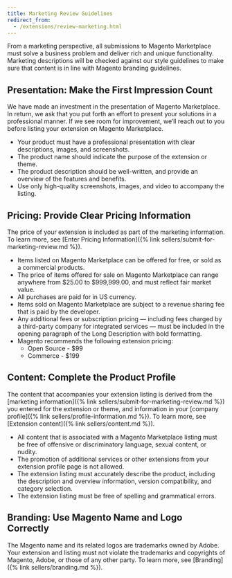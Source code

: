 ```yaml
---
title: Marketing Review Guidelines
redirect_from:
  - /extensions/review-marketing.html
---
```


From a marketing perspective, all submissions to Magento Marketplace must solve a business problem and deliver rich and unique functionality. Marketing descriptions will be checked against our style guidelines to make sure that content is in line with Magento branding guidelines.

## Presentation: Make the First Impression Count

We have made an investment in the presentation of Magento Marketplace. In return, we ask that you put forth an effort to present your solutions in a professional manner. If we see room for improvement, we’ll reach out to you before listing your extension on Magento Marketplace.

* Your product must have a professional presentation with clear descriptions, images, and screenshots.
* The product name should indicate the purpose of the extension or theme.
* The product description should be well-written, and provide an overview of the features and benefits.
* Use only high-quality screenshots, images, and video to accompany the listing.

## Pricing: Provide Clear Pricing Information

The price of your extension is included as part of the marketing information. To learn more, see [Enter Pricing Information]({% link sellers/submit-for-marketing-review.md %}).

* Items listed on Magento Marketplace can be offered for free, or sold as a commercial products.
* The price of items offered for sale on Magento Marketplace can range anywhere from $25.00 to $999,999.00, and must reflect fair market value.
* All purchases are paid for in US currency.
* Items sold on Magento Marketplace are subject to a revenue sharing fee that is paid by the developer.
* Any additional fees or subscription pricing — including fees charged by a third-party company for integrated services — must be included in the opening paragraph of the Long Description with bold formatting.
* Magento recommends the following extension pricing:
  * Open Source - $99
  * Commerce - $199

## Content: Complete the Product Profile

The content that accompanies your extension listing is derived from the [marketing information]({% link sellers/submit-for-marketing-review.md %}) you entered for the extension or theme, and information in your [company profile]({% link sellers/profile-information.md %}). To learn more, see [Extension content]({% link sellers/content.md %}).

* All content that is associated with a Magento Marketplace listing must be free of offensive or discriminatory language, sexual content, or nudity.
* The promotion of additional services or other extensions from your extension profile page is not allowed.
* The extension listing must accurately describe the product, including the description and overview information, version compatibility, and category selection.
* The extension listing must be free of spelling and grammatical errors.

## Branding: Use Magento Name and Logo Correctly

The Magento name and its related logos are trademarks owned by Adobe. Your extension and listing must not violate the trademarks and copyrights of Magento, Adobe, or those of any other party. To learn more, see [Branding]({% link sellers/branding.md %}).
